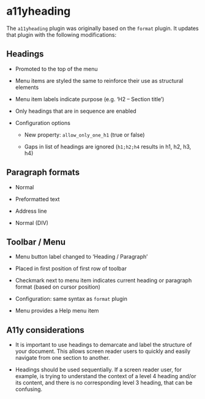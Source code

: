 # a11yheading

The `a11yheading` plugin was originally based on the `format` plugin.
It updates that plugin with the following modifications:

## Headings

* Promoted to the top of the menu

* Menu items are styled the same to reinforce their use as structural elements

* Menu item labels indicate purpose (e.g. ‘H2 – Section title’)

* Only headings that are in sequence are enabled

* Configuration options

  * New property: `allow_only_one_h1` (true or false)

  * Gaps in list of headings are ignored (`h1;h2;h4` results in h1, h2, h3, h4)

## Paragraph formats

* Normal

* Preformatted text

* Address line

* Normal (DIV)

## Toolbar / Menu

* Menu button label changed to ‘Heading / Paragraph’

* Placed in first position of first row of toolbar

* Checkmark next to menu item indicates current heading or paragraph format (based on cursor position)

* Configuration: same syntax as `format` plugin

* Menu provides a Help menu item

## A11y considerations

* It is important to use headings to demarcate and label the structure
  of your document. This allows screen reader users to quickly and easily
  navigate from one section to another.

* Headings should be used sequentially. If a screen reader user, for example,
  is trying to understand the context of a level 4 heading and/or its content,
  and there is no corresponding level 3 heading, that can be confusing.
